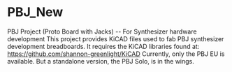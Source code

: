 # PBJ_New
PBJ Project (Proto Board with Jacks) -- For Synthesizer hardware development
This project provides KiCAD files used to fab PBJ synthesizer development breadboards.
It requires the KiCAD libraries found at: https://github.com/shannon-greenlight/KiCAD
Currently, only the PBJ EU is available. But a standalone version, the PBJ Solo, is in the wings.


